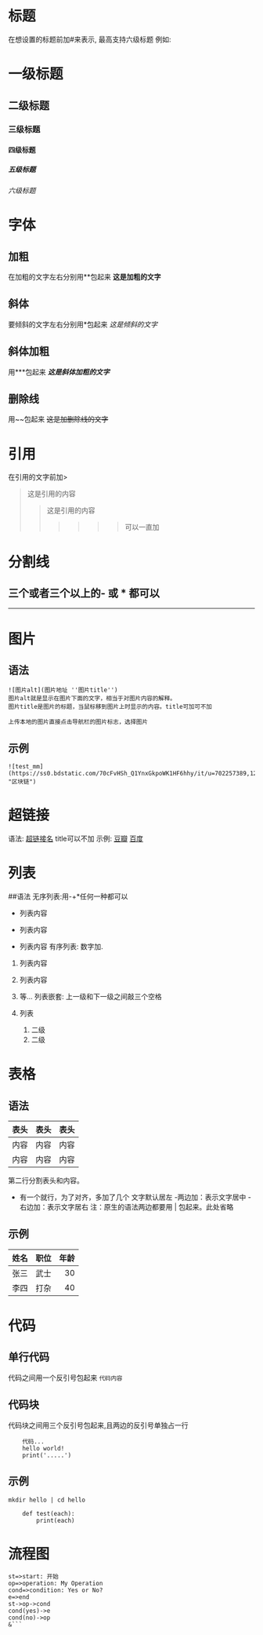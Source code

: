 # 标题
在想设置的标题前加#来表示, 最高支持六级标题
例如:
# 一级标题
## 二级标题
### 三级标题
#### 四级标题
##### 五级标题
###### 六级标题

# 字体
## 加粗
在加粗的文字左右分别用**包起来
**这是加粗的文字**
## 斜体
要倾斜的文字左右分别用*包起来
*这是倾斜的文字*
## 斜体加粗
用***包起来
***这是斜体加粗的文字***
## 删除线
用~~包起来
~~这是加删除线的文字~~
# 引用
在引用的文字前加>
>这是引用的内容
>>这是引用的内容
>>>>>>可以一直加

# 分割线
三个或者三个以上的- 或 * 都可以
----
***

# 图片
## 语法
    ![图片alt](图片地址 ''图片title'')
    图片alt就是显示在图片下面的文字，相当于对图片内容的解释。
    图片title是图片的标题，当鼠标移到图片上时显示的内容。title可加可不加

    上传本地的图片直接点击导航栏的图片标志，选择图片
## 示例
    ![test_mm](https://ss0.bdstatic.com/70cFvHSh_Q1YnxGkpoWK1HF6hhy/it/u=702257389,1274025419&fm=27&gp=0.jpg "区块链")

# 超链接
语法: [超链接名](超链接地址 "超链接title")  title可以不加
示例:
    [豆瓣](https://www.douban.com/)
    [百度](https://www.baidu.com/)
# 列表
##语法
无序列表:用-+*任何一种都可以
- 列表内容
+ 列表内容
* 列表内容
有序列表: 数字加.
1. 列表内容
2. 列表内容
3. 等...
列表嵌套: 上一级和下一级之间敲三个空格
1. 列表
   
   1. 二级
   2. 二级
# 表格
## 语法
表头|表头|表头
---|:--:|---:
内容|内容|内容
内容|内容|内容

第二行分割表头和内容。
- 有一个就行，为了对齐，多加了几个
文字默认居左
-两边加：表示文字居中
-右边加：表示文字居右
注：原生的语法两边都要用 | 包起来。此处省略

## 示例
姓名|职位|年龄
--|:--:|--:
张三|武士|30
李四|打杂|40
 
# 代码
## 单行代码
代码之间用一个反引号包起来  `代码内容`
## 代码块
代码块之间用三个反引号包起来,且两边的反引号单独占一行
```
    代码...
    hello world!
    print('.....')
```
## 示例
`mkdir hello | cd hello `
```
    def test(each):
        print(each)
```

# 流程图
```flow
st=>start: 开始
op=>operation: My Operation
cond=>condition: Yes or No?
e=>end
st->op->cond
cond(yes)->e
cond(no)->op
&```

